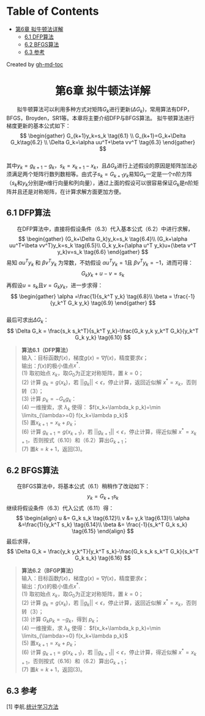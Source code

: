 Table of Contents
=================

   * [第6章 拟牛顿法详解](#第6章-拟牛顿法详解)
      * [6.1 DFP算法](#61-DFP算法)
      * [6.2 BFGS算法](#62-BFGS算法)
      * [6.3 参考](#63-参考)

Created by [gh-md-toc](https://github.com/ekalinin/github-markdown-toc) 
# <center>第6章 拟牛顿法详解</center>
&nbsp;&nbsp;&nbsp;&nbsp;&nbsp;&nbsp;&nbsp;拟牛顿算法可以利用多种方式对矩阵$G_k$进行更新($\Delta G_k$)，常用算法有DFP，BFGS，Broyden，SR1等。本章将主要介绍DFP与BFGS算法。
拟牛顿算法进行梯度更新的基本公式如下：
$$
\begin{gather}
G_{k+1}y_k=s_k \tag{6.1} \\  
G_{k+1}=G_k+\Delta G_k\tag{6.2} \\
\Delta G_k=\alpha uu^T+\beta vv^T \tag{6.3}
\end{gather}
$$  
其中$y_k=g_{k+1}-g_k$，$s_k=x_{k+1}-x_k$，且$\Delta G_k$进行上述假设的原因是矩阵加法必须满足两个矩阵行数列数相等。由式子$s_k=G_{k+1} y_k$易知$G_k$一定是一个n阶方阵（$s_k$和$y_k$分别是n维行向量和列向量），通过上面的假设可以很容易保证$G_k$是n阶矩阵并且还是对称矩阵，在计算求解方面更加方便。 
## <div id="61-DFP算法">6.1 DFP算法</div>      
&nbsp;&nbsp;&nbsp;&nbsp;&nbsp;&nbsp;&nbsp;在DFP算法中，直接将假设条件（6.3）代入基本公式（6.2）中进行求解，  
$$
\begin{gather}
(G_k+\Delta G_k)y_k=s_k \tag{6.4}\\
(G_k+\alpha uu^T+\beta vv^T)y_k=s_k \tag{6.5}\\
G_k y_k+(\alpha u^T y_k)u+(\beta v^T y_k)v=s_k \tag{6.6}
\end{gather}
$$
易知 $\alpha u^T y_k$ 和 $\beta v^T y_k$ 为常数，不妨假设 $\alpha u^T y_k=1$且 $\beta v^T y_k=-1$，进而可得：  
$$
G_k y_k+u-v=s_k \tag{6.7}
$$
再假设$u=s_k$且$v=G_k y_k$，进一步求得：
$$
\begin{gather}
\alpha =\frac{1}{s_k^T y_k} \tag{6.8}\\
\beta = \frac{-1}{y_k^T G_k y_k} \tag{6.9}
\end{gather}
$$  
最后可求出$\Delta G_k$：  
$$
\Delta G_k = \frac{s_k s_k^T}{s_k^T y_k}-\frac{G_k y_k y_k^T G_k}{y_k^T G_k y_k} \tag{6.10}
$$

>**算法6.1（DFP算法）**  
>输入：目标函数$f(x)$，梯度$g(x)=\nabla f(x)$，精度要求$\epsilon$；  
>输出：$f(x)$的极小值点$x^*$.  
>(1) 取初始点 $x_k$，取$G_0$为正定对称矩阵，置 $k=0$；  
>(2) 计算 $g_k=g(x_k)$，若 $||g_k||<\epsilon$，停止计算，返回近似解 $x^*=x_k$，否则转（3）；  
>(3) 计算 $p_k=-G_k g_k$：  
>(4) 一维搜索，求 $\lambda_k$ 使得：
> $f(x_k+\lambda_k p_k)=\min \limits_{\lambda>=0} f(x_k+\lambda p_k)$  
>(5) 置$x_{k+1}=x_k+p_k$；  
>(6) 计算 $g_{k+1}=g(x_{k+1})$，若 $||g_{k+1}||<\epsilon$，停止计算，得近似解 $x^*=x_{k+1}$，否则按式（6.10）和（6.2）算出$G_{k+1}$；  
>(7) 置$k=k+1$，返回(3)。

## <div id="62-BFGS算法">6.2 BFGS算法</div>
&nbsp;&nbsp;&nbsp;&nbsp;&nbsp;&nbsp;&nbsp;在BFGS算法中，将基本公式（6.1）稍稍作了改动如下：
$$
y_k=G_{k+1}s_k \tag{6.11}
$$
继续将假设条件（6.3）代入公式（6.11）得：
$$
\begin{align}
u &= G_k s_k \tag{6.12}\\
v &= y_k \tag{6.13}\\
\alpha &=\frac{1}{y_k^T s_k} \tag{6.14}\\
\beta &= \frac{-1}{s_k^T G_k s_k} \tag{6.15}
\end{align}
$$
最后求得，  
$$
\Delta G_k = \frac{y_k y_k^T}{y_k^T s_k}-\frac{G_k s_k s_k^T G_k}{s_k^T G_k s_k} \tag{6.16}
$$

>**算法6.2（BFGP算法）**  
>输入：目标函数$f(x)$，梯度$g(x)=\nabla f(x)$，精度要求$\epsilon$；  
>输出：$f(x)$的极小值点$x^*$.  
>(1) 取初始点 $x_k$，取$G_0$为正定对称矩阵，置 $k=0$；  
>(2) 计算 $g_k=g(x_k)$，若 $||g_k||<\epsilon$，停止计算，返回近似解 $x^*=x_k$，否则转（3）；  
>(3) 计算 $G_k p_k=-g_k$，得到 $p_k$；  
>(4) 一维搜索，求 $\lambda_k$ 使得：
> $f(x_k+\lambda_k p_k)=\min \limits_{\lambda>=0} f(x_k+\lambda p_k)$  
>(5) 置$x_{k+1}=x_k+p_k$；  
>(6) 计算 $g_{k+1}=g(x_{k+1})$，若 $||g_{k+1}||<\epsilon$，停止计算，得近似解 $x^*=x_{k+1}$，否则按式（6.16）和（6.2）算出$G_{k+1}$；  
>(7) 置$k=k+1$，返回(3)。
   
## <div id='63-参考'>6.3 参考</a>
[1] 李航.[统计学习方法](http://www.dgt-factory.com/uploads/2018/07/0725/统计学习方法.pdf)   
 



